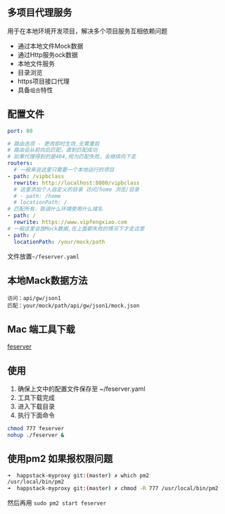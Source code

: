 ## 多项目代理服务
用于在本地环境开发项目，解决多个项目服务互相依赖问题

- 通过本地文件Mock数据
- 通过Http服务ock数据
- 本地文件服务
- 目录浏览
- https项目接口代理
- 具备`组合`特性

## 配置文件
```yaml
port: 80

# 路由选项 - 更改即时生效,无需重启
# 路由会从前向后匹配，直到匹配成功
# 如果代理得到的是404,视为匹配失败，会继续向下走
routers:
  # 一般来说这里只需要一个本地运行的项目
- path: /vipbclass
  rewrite: http://localhost:8080/vipbclass
  # 这里添加个人自定义的目录 访问/home 浏览/目录
  # - path: /home
  # locationPath: /
# 匹配所有，联调什么环境使用什么域名
- path: /
  rewrite: https://www.vipfengxiao.com
# 一般这里会放Mock数据,在上面都失败的情况下才走这里
- path: /
  locationPath: /your/mock/path
```
文件放置`~/feserver.yaml`

## 本地Mack数据方法
```
访问：api/gw/json1
匹配：your/mock/path/api/gw/json1/mock.json
```

## Mac 端工具下载
[feserver](./feserver)

## 使用
1. 确保上文中的配置文件保存至 ~/feserver.yaml
2. 工具下载完成
3. 进入下载目录
4. 执行下面命令


```bash
chmod 777 feserver
nohup ./feserver &
```

## 使用pm2 如果报权限问题
```bash
➜  happstack-myproxy git:(master) ✗ which pm2
/usr/local/bin/pm2
➜  happstack-myproxy git:(master) ✗ chmod -R 777 /usr/local/bin/pm2
```
然后再用 `sudo pm2 start feserver`

